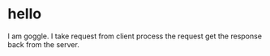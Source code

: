 # hello
I am goggle. I take request from client process the request get the 
response back from the server.
